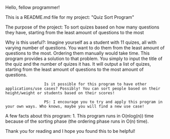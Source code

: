 Hello, fellow programmer!

This is a README.md file for my project: "Quiz Sort Program"

The purpose of the project: To sort quizes based on how many questions they have, starting from the least amount of questions to the most

Why is this useful?: Imagine yourself as a student with 11 quizes, all with varying number of questions. You want to do them from the least amount of questions to the most.
                     Ordering them manually would take time. This program provides a solution to that problem. You simply to input the title of the quiz and the number of quizes it has.
                     It will output a list of quizes, starting from the least amount of questions to the most amount of questions.

                     Is it possible for this program to have other applications/use cases? Possibly! You can sort people based on their height/weight or students based on their scores!

                     PS: I encourage you to try and apply this program in your own ways. Who knows, maybe you will find a new use case!

A few facts about this program: 1. This program runs in O(nlog(n)) time because of the sorting phase (the ordering phase runs in O(n) time).

Thank you for reading and I hope you found this to be helpful!
